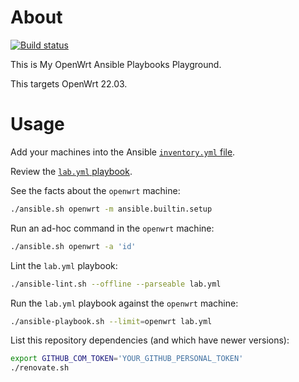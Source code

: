 # About

[![Build status](https://github.com/rgl/my-openwrt-ansible-playbooks/workflows/build/badge.svg)](https://github.com/rgl/my-openwrt-ansible-playbooks/actions?query=workflow%3Abuild)

This is My OpenWrt Ansible Playbooks Playground.

This targets OpenWrt 22.03.

# Usage

Add your machines into the Ansible [`inventory.yml` file](inventory.yml).

Review the [`lab.yml` playbook](lab.yml).

See the facts about the `openwrt` machine:

```bash
./ansible.sh openwrt -m ansible.builtin.setup
```

Run an ad-hoc command in the `openwrt` machine:

```bash
./ansible.sh openwrt -a 'id'
```

Lint the `lab.yml` playbook:

```bash
./ansible-lint.sh --offline --parseable lab.yml
```

Run the `lab.yml` playbook against the `openwrt` machine:

```bash
./ansible-playbook.sh --limit=openwrt lab.yml
```

List this repository dependencies (and which have newer versions):

```bash
export GITHUB_COM_TOKEN='YOUR_GITHUB_PERSONAL_TOKEN'
./renovate.sh
```
